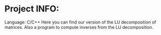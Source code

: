 # Project INFO:

Language: C/C++
Here you can find our version of the LU decomposition of matrices.
Also a program to compute inverses from the LU decomposition.
